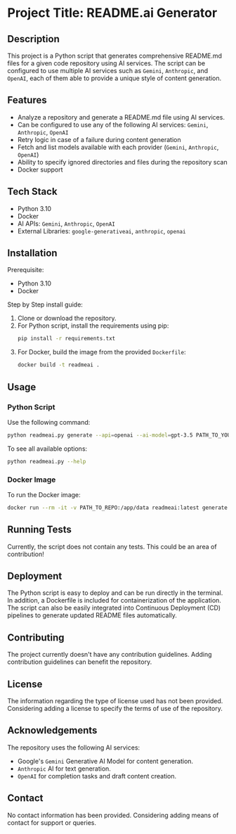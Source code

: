 # Project Title: README.ai Generator

## Description
This project is a Python script that generates comprehensive README.md files for a given code repository using AI services. The script can be configured to use multiple AI services such as `Gemini`, `Anthropic`, and `OpenAI`, each of them able to provide a unique style of content generation.

## Features

* Analyze a repository and generate a README.md file using AI services.
* Can be configured to use any of the following AI services: `Gemini`, `Anthropic`, `OpenAI`
* Retry logic in case of a failure during content generation
* Fetch and list models available with each provider (`Gemini`, `Anthropic`, `OpenAI`)
* Ability to specify ignored directories and files during the repository scan
* Docker support 

## Tech Stack

* Python 3.10
* Docker
* AI APIs: `Gemini`, `Anthropic`, `OpenAI`
* External Libraries: `google-generativeai`, `anthropic`, `openai`

## Installation

Prerequisite: 
- Python 3.10
- Docker

Step by Step install guide:
1. Clone or download the repository.
2. For Python script, install the requirements using pip:
    ```sh
    pip install -r requirements.txt
    ```
3. For Docker, build the image from the provided `Dockerfile`:
    ```sh
    docker build -t readmeai .
    ```

## Usage

### Python Script

Use the following command:

```sh
python readmeai.py generate --api=openai --ai-model=gpt-3.5 PATH_TO_YOUR_DIR
```

To see all available options:

```sh
python readmeai.py --help
```

### Docker Image

To run the Docker image:

```sh
docker run --rm -it -v PATH_TO_REPO:/app/data readmeai:latest generate --api=openai --ai-model=gpt-3.5 ./data
```

## Running Tests

Currently, the script does not contain any tests. This could be an area of contribution!

## Deployment

The Python script is easy to deploy and can be run directly in the terminal. In addition, a Dockerfile is included for containerization of the application. The script can also be easily integrated into Continuous Deployment (CD) pipelines to generate updated README files automatically.

## Contributing

The project currently doesn't have any contribution guidelines. Adding contribution guidelines can benefit the repository.

## License

The information regarding the type of license used has not been provided. Considering adding a license to specify the terms of use of the repository.

## Acknowledgements

The repository uses the following AI services:

* Google's `Gemini` Generative AI Model for content generation.
* `Anthropic` AI for text generation.
* `OpenAI` for completion tasks and draft content creation.

## Contact

No contact information has been provided. Considering adding means of contact for support or queries.